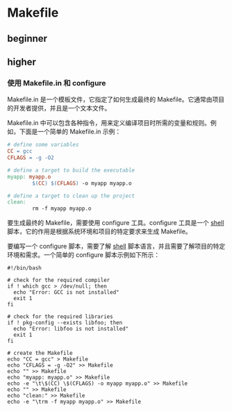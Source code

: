 # Makefile

## beginner

## higher

### 使用 Makefile.in 和 configure

Makefile.in 是一个模板文件，它指定了如何生成最终的 Makefile。它通常由项目的开发者提供，并且是一个文本文件。

Makefile.in 中可以包含各种指令，用来定义编译项目时所需的变量和规则。例如，下面是一个简单的 Makefile.in 示例：

```makefile [Makefile.in]
# define some variables
CC = gcc
CFLAGS = -g -O2

# define a target to build the executable
myapp: myapp.o
        $(CC) $(CFLAGS) -o myapp myapp.o

# define a target to clean up the project
clean:
        rm -f myapp myapp.o
```

要生成最终的 Makefile，需要使用 configure 工具。configure 工具是一个 [shell][shell] 脚本，它的作用是根据系统环境和项目的特定要求来生成 Makefile。

要编写一个 configure 脚本，需要了解 [shell][shell] 脚本语言，并且需要了解项目的特定环境和需求。一个简单的 configure 脚本示例如下所示：

```shell [configure]
#!/bin/bash

# check for the required compiler
if ! which gcc > /dev/null; then
  echo "Error: GCC is not installed"
  exit 1
fi

# check for the required libraries
if ! pkg-config --exists libfoo; then
  echo "Error: libfoo is not installed"
  exit 1
fi

# create the Makefile
echo "CC = gcc" > Makefile
echo "CFLAGS = -g -O2" >> Makefile
echo "" >> Makefile
echo "myapp: myapp.o" >> Makefile
echo -e "\t\$(CC) \$(CFLAGS) -o myapp myapp.o" >> Makefile
echo "" >> Makefile
echo "clean:" >> Makefile
echo -e "\trm -f myapp myapp.o" >> Makefile
```

[shell]: /code/program/lang/shell
